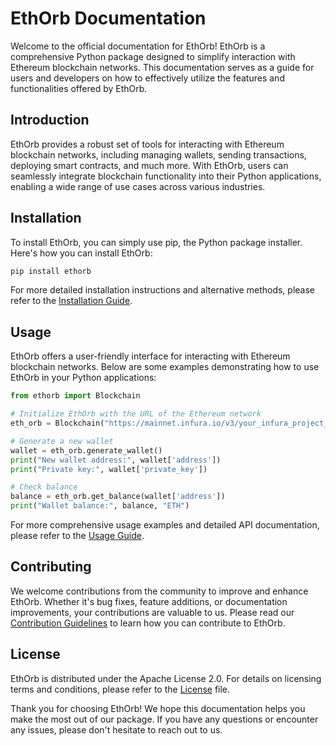 # EthOrb Documentation

Welcome to the official documentation for EthOrb! EthOrb is a comprehensive Python package designed to simplify interaction with Ethereum blockchain networks. This documentation serves as a guide for users and developers on how to effectively utilize the features and functionalities offered by EthOrb.

## Introduction

EthOrb provides a robust set of tools for interacting with Ethereum blockchain networks, including managing wallets, sending transactions, deploying smart contracts, and much more. With EthOrb, users can seamlessly integrate blockchain functionality into their Python applications, enabling a wide range of use cases across various industries.

## Installation

To install EthOrb, you can simply use pip, the Python package installer. Here's how you can install EthOrb:

```bash
pip install ethorb
```

For more detailed installation instructions and alternative methods, please refer to the [Installation Guide](installation.md).

## Usage

EthOrb offers a user-friendly interface for interacting with Ethereum blockchain networks. Below are some examples demonstrating how to use EthOrb in your Python applications:

```python
from ethorb import Blockchain

# Initialize EthOrb with the URL of the Ethereum network
eth_orb = Blockchain("https://mainnet.infura.io/v3/your_infura_project_id")

# Generate a new wallet
wallet = eth_orb.generate_wallet()
print("New wallet address:", wallet['address'])
print("Private key:", wallet['private_key'])

# Check balance
balance = eth_orb.get_balance(wallet['address'])
print("Wallet balance:", balance, "ETH")
```

For more comprehensive usage examples and detailed API documentation, please refer to the [Usage Guide](usage.md).

## Contributing

We welcome contributions from the community to improve and enhance EthOrb. Whether it's bug fixes, feature additions, or documentation improvements, your contributions are valuable to us. Please read our [Contribution Guidelines](../CONTRIBUTING.md) to learn how you can contribute to EthOrb.

## License

EthOrb is distributed under the Apache License 2.0. For details on licensing terms and conditions, please refer to the [License](..LICENSE.md) file.

Thank you for choosing EthOrb! We hope this documentation helps you make the most out of our package. If you have any questions or encounter any issues, please don't hesitate to reach out to us.
